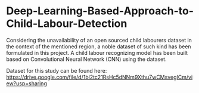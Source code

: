 # Deep-Learning-Based-Approach-to-Child-Labour-Detection

Considering the unavailability of an open sourced child labourers dataset in the context of the mentioned region, a noble dataset of such kind has been formulated in this project. A child labour recognizing model has been built based on Convolutional Neural Network (CNN) using the dataset.

Dataset for this study can be found here: https://drive.google.com/file/d/1bl2tc21RsHc5dNNm9Xthu7wCMsvegICm/view?usp=sharing
